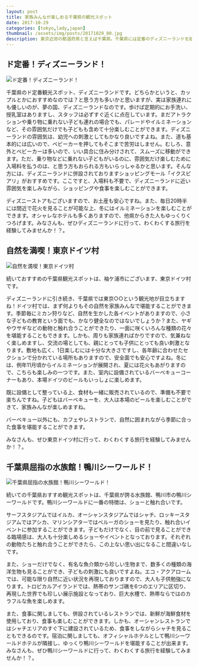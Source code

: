 ```yaml
---
layout: post
title: 家族みんなが楽しめる千葉県の観光スポット
date: 2017-10-29
categories: [tokyo,lady,japan]
thumbnail: /assets/img/posts/20171029_00.jpg
description: 東京近郊の都道府県と言えば千葉県。千葉県には定番のディズニーランドを始め様々なわくわくする旅行スポットがあります。是非一度言ってみてください！
---
```



## ド定番！ディズニーランド！

![ド定番！ディズニーランド！]({{site.url}}/assets/img/posts/20171029_01.jpg)

千葉県のド定番観光スポット、ディズニーランドです。どちらかというと、カップルとかにおすすめなのでは？と思う方も多いかと思いますが、実は家族連れにも優しいのが、夢の国、ディズニーランドなのです。歩けば定期的にお手洗い、授乳室はありますし、スタッフは必ずすぐ近くに点在しています。まだアトラクションや乗り物に乗れない子ども連れの場合でも、パレードやイルミネーションなど、その雰囲気だけでも子どもも含めて十分楽しむことができます。ディズニーランドの雰囲気は、幼児への刺激としてもかなり良いですよね。また、道も基本的には広いので、ベビーカーを押してもそこまで苦労はしません。むしろ、意外とベビーカーは多いので、いい具合に住み分けされて、スムーズに移動ができます。ただ、乗り物などに乗れない子どもがいるのに、雰囲気だけ楽しむために入場料を払うのは、と思う方もおられる方もいらっしゃるかと思います。そんな方には、ディズニーランドに併設されておりますショッピングモール「イクスピアリ」がおすすめです。ここですと、入場料も不要で、ディズニーランドに近い雰囲気を楽しみながら、ショッピングや食事を楽しむことができます。

ディズニーストアもございますので、お土産も安心ですね。また、毎日20時半には間近で花火を見ることが可能な上、冬にはイルミネーションを楽しむことができます。オシャレなホテルも多くありますので、他県からきた人もゆっくりくつろげます。みなさんも、ぜひディズニーランドに行って、わくわくする旅行を経験してみませんか！？。

## 自然を満喫！東京ドイツ村

![自然を満喫！東京ドイツ村]({{site.url}}/assets/img/posts/20171029_02.jpg)

続いておすすめの千葉県観光スポットは、袖ケ浦市にございます、東京ドイツ村です。

ディズニーランドに引き続き、千葉県では東京○○という観光地が目立ちますね！ドイツ村では、まず何よりもその自然を家族みんなで堪能することができます。季節毎にミカン狩りなど、自然を生かした各イベントがありますので、小さな子どもの教育という面でも、かなり健全なのではないでしょうか？また、ヤギやウサギなどの動物と触れ合うことができたり、一面に咲くいろんな種類の花々を堪能することもできます。しかも、周りも家族連ればかりですので、気兼ねなく楽しめますし、交流の場としても、親にとっても子供にとっても良い刺激となります。敷地も広く、1日楽しむには十分な大きさですし、各年齢に合わせたセクションで分かれている場所もありますので、安全面でも安心ですよね。冬には、例年11月頃からイルミネーションが展開され、夏には花火もあがりますので、こちらも楽しみの一つです。また、室内に設備されているバーベキューコーナーもあり、本場ドイツのビールもいっしょに楽しめます。

既に設備として整っている上、食材も一緒に販売されているので、準備も不要で楽ちんですね。子どもはバーベキューを、大人は本場のビールを楽しむことができて、家族みんなが楽しめますね。

バーベキュー以外にも、カフェやレストランで、自然に囲まれながら季節に合った食事を堪能することができます。

みなさんも、ぜひ東京ドイツ村に行って、わくわくする旅行を経験してみませんか！？。

## 千葉県屈指の水族館！鴨川シーワールド！

![千葉県屈指の水族館！鴨川シーワールド！]({{site.url}}/assets/img/posts/20171029_03.jpg)

続いての千葉県おすすめ観光スポットは、千葉県が誇る水族館、鴨川市の鴨川シーワールドです。鴨川シーワールドに一番の特徴は、ショーと触れ合いです。

サーフスタジアムではイルカ、オーシャンスタジアムではシャチ、ロッキースタジアムではアシカ、マリンシアターではベルーガのショーを見たり、触れ合いイベントに参加することができます。子どもだけでなく、目の前で見ることができる臨場感は、大人も十分楽しめるショーやイベントとなっております。それぞれの動物たちと触れ合うことができたら、この上ない思い出になること間違いなしです。

また、ショーだけでなく、有名な魚介類から珍しい生物まで、数多くの種類の海洋生物も見ることができ、子どもの刺激にも良いですよね。エコ・アクアロームでは、可能な限り自然に近い状況を再現しておりますので、大人も子供勉強になります。トロピカルアイランドでは、熱帯のサンゴ礁を6つのエリアに区切り、再現した世界でも珍しい展示施設となっており、巨大水槽で、熱帯ならではのカラフルな魚を楽しめます。

また、食事に関しましても、併設されているレストランでは、新鮮が海鮮食材を使用しており、食事も楽しむことができます。しかも、オーシャンレストランではシャチエリアのすぐ下に建設されているため、食事をしながらシャチを見ることもできるのです。宿泊に関しましても、オフィシャルホテルとして鴨川シーワールドホテルが隣接し、ゆっくり鴨川シーワールドを堪能することが出来ます。みなさんも、ぜひ鴨川シーワールドに行って、わくわくする旅行を経験してみませんか！？。


